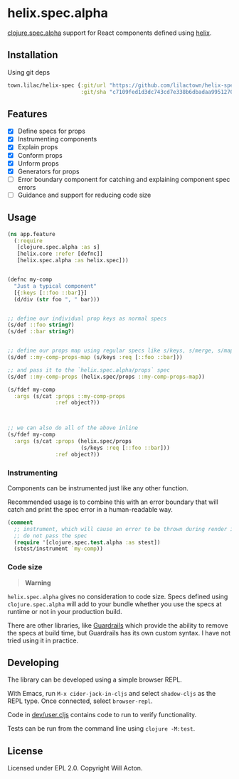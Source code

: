 # helix.spec.alpha

[clojure.spec.alpha](https://github.com/clojure/spec.alpha) support for React
components defined using [helix](https://github.com/lilactown/helix).

## Installation

Using git deps

```clojure
town.lilac/helix-spec {:git/url "https://github.com/lilactown/helix-spec-alpha.git"
                       :git/sha "c7109fed1d3dc743cd7e338b6dbadaa9951270f7"}
```

## Features

- [x] Define specs for props
- [x] Instrumenting components
- [x] Explain props
- [x] Conform props
- [x] Unform props
- [x] Generators for props
- [ ] Error boundary component for catching and explaining component spec errors
- [ ] Guidance and support for reducing code size

## Usage

```clojure
(ns app.feature
  (:require
   [clojure.spec.alpha :as s]
   [helix.core :refer [defnc]]
   [helix.spec.alpha :as helix.spec]))


(defnc my-comp
  "Just a typical component"
  [{:keys [::foo ::bar]}]
  (d/div (str foo ", " bar)))


;; define our individual prop keys as normal specs
(s/def ::foo string?)
(s/def ::bar string?)


;; define our props map using regular specs like s/keys, s/merge, s/map-of, etc.
(s/def ::my-comp-props-map (s/keys :req [::foo ::bar]))

;; and pass it to the `helix.spec.alpha/props` spec
(s/def ::my-comp-props (helix.spec/props ::my-comp-props-map))

(s/fdef my-comp
  :args (s/cat :props ::my-comp-props
               :ref object?))



;; we can also do all of the above inline
(s/fdef my-comp
  :args (s/cat :props (helix.spec/props
                       (s/keys :req [::foo ::bar]))
               :ref object?))
```

### Instrumenting

Components can be instrumented just like any other function.

Recommended usage is to combine this with an error boundary that will catch and
print the spec error in a human-readable way.

```clojure
(comment
  ;; instrument, which will cause an error to be thrown during render if props
  ;; do not pass the spec
  (require '[clojure.spec.test.alpha :as stest])
  (stest/instrument `my-comp))
```

### Code size

> **Warning**

`helix.spec.alpha` gives no consideration to code size. Specs defined using
`clojure.spec.alpha` will add to your bundle whether you use the specs at
runtime or not in your production build.

There are other libraries, like [Guardrails](https://github.com/fulcrologic/guardrails)
which provide the ability to remove the specs at build time, but Guardrails has
its own custom syntax. I have not tried using it in practice.

## Developing

The library can be developed using a simple browser REPL.

With Emacs, run `M-x cider-jack-in-cljs` and select `shadow-cljs` as the REPL
type. Once connected, select `browser-repl`.

Code in [dev/user.cljs](./dev/user.cljs) contains code to run to verify
functionality.

Tests can be run from the command line using `clojure -M:test`.

## License

Licensed under EPL 2.0. Copyright Will Acton.
